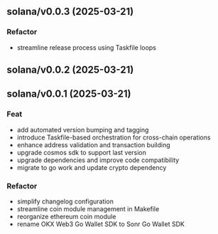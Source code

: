 ## solana/v0.0.3 (2025-03-21)

### Refactor

- streamline release process using Taskfile loops

## solana/v0.0.2 (2025-03-21)

## solana/v0.0.1 (2025-03-21)

### Feat

- add automated version bumping and tagging
- introduce Taskfile-based orchestration for cross-chain operations
- enhance address validation and transaction building
- upgrade cosmos sdk to support last version
- upgrade dependencies and improve code compatibility
- migrate to go work and update crypto dependency

### Refactor

- simplify changelog configuration
- streamline coin module management in Makefile
- reorganize ethereum coin module
- rename OKX Web3 Go Wallet SDK to Sonr Go Wallet SDK
